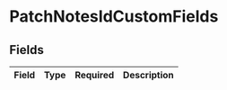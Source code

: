 # PatchNotesIdCustomFields


## Fields

| Field       | Type        | Required    | Description |
| ----------- | ----------- | ----------- | ----------- |